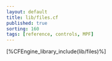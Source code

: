 ```yaml
---
layout: default
title: lib/files.cf
published: true
sorting: 160
tags: [reference, controls, MPF]
---
```


[%CFEngine_library_include(lib/files)%]
